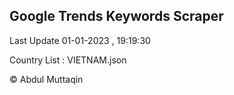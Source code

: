 

## Google Trends Keywords Scraper 
 
Last Update 01-01-2023 , 19:19:30

Country List :
VIETNAM.json



© Abdul Muttaqin 
